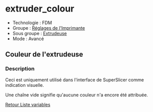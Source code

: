 # extruder_colour

* Technologie : FDM
* Groupe : [Réglages de l'Imprimante](../printer_settings/printer_settings.md)
* Sous groupe : [Extrudeuse](../printer_settings/printer_settings.md#extrudeuse)
* Mode : Avancé

## Couleur de l'extrudeuse

### Description

Ceci est uniquement utilisé dans l'interface de SuperSlicer comme indication visuelle.

Une chaîne vide signifie qu'aucune couleur n'a encore été attribuée.


[Retour Liste variables](variable_list.md)